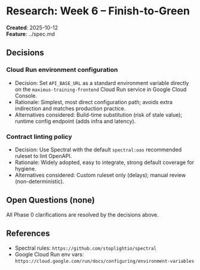# Research: Week 6 – Finish-to-Green

**Created**: 2025-10-12  
**Feature**: ../spec.md  

## Decisions

### Cloud Run environment configuration
- Decision: Set `API_BASE_URL` as a standard environment variable directly on the `maximus-training-frontend` Cloud Run service in Google Cloud Console.
- Rationale: Simplest, most direct configuration path; avoids extra indirection and matches production practice.
- Alternatives considered: Build-time substitution (risk of stale value); runtime config endpoint (adds infra and latency).

### Contract linting policy
- Decision: Use Spectral with the default `spectral:oas` recommended ruleset to lint OpenAPI.
- Rationale: Widely adopted, easy to integrate, strong default coverage for hygiene.
- Alternatives considered: Custom ruleset only (delays); manual review (non-deterministic).

## Open Questions (none)

All Phase 0 clarifications are resolved by the decisions above.

## References
- Spectral rules: `https://github.com/stoplightio/spectral`  
- Google Cloud Run env vars: `https://cloud.google.com/run/docs/configuring/environment-variables`
